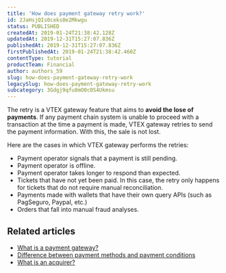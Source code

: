 ```yaml
---
title: 'How does payment gateway retry work?'
id: 2JaHsjQIs0ceks0e2Mkwgu
status: PUBLISHED
createdAt: 2019-01-24T21:38:42.128Z
updatedAt: 2019-12-31T15:27:07.836Z
publishedAt: 2019-12-31T15:27:07.836Z
firstPublishedAt: 2019-01-24T21:38:42.460Z
contentType: tutorial
productTeam: Financial
author: authors_59
slug: how-does-payment-gateway-retry-work
legacySlug: how-does-payment-gateway-retry-work
subcategory: 3Gdgj9qfu8mO0c0S4Ukmsu
---
```


The retry is a VTEX gateway feature that aims to __avoid the lose of payments__. If any payment chain system is unable to proceed with a transaction at the time a payment is made, VTEX gateway retries to send the payment information. With this, the sale is not lost.

Here are the cases in which VTEX gateway performs the retries:

- Payment operator signals that a payment is still pending.
- Payment operator is offline.
- Payment operator takes longer to respond than expected.
- Tickets that have not yet been paid. In this case, the retry only happens for tickets that do not require manual reconciliation.
- Payments made with wallets that have their own query APIs (such as PagSeguro, Paypal, etc.)
- Orders that fall into manual fraud analyses.

## Related articles

- [What is a payment gateway?](/en/tutorial/what-is-a-payment-gateway)
- [Difference between payment methods and payment conditions](/en/tutorial/difference-between-payment-methods-and-payment-conditions)
- [What is an acquirer?](/en/tutorial/what-is-an-acquirer)
